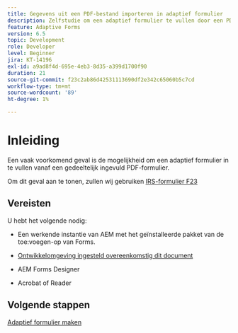 ```yaml
---
title: Gegevens uit een PDF-bestand importeren in adaptief formulier
description: Zelfstudie om een adaptief formulier te vullen door een PDF-bestand te importeren
feature: Adaptive Forms
version: 6.5
topic: Development
role: Developer
level: Beginner
jira: KT-14196
exl-id: a9ad8f4d-695e-4eb3-8d35-a399d1700f90
duration: 21
source-git-commit: f23c2ab86d42531113690df2e342c65060b5c7cd
workflow-type: tm+mt
source-wordcount: '89'
ht-degree: 1%

---
```


# Inleiding

Een vaak voorkomend geval is de mogelijkheid om een adaptief formulier in te vullen vanaf een gedeeltelijk ingevuld PDF-formulier.

Om dit geval aan te tonen, zullen wij gebruiken [IRS-formulier F23](./assets/f23.pdf)

## Vereisten

U hebt het volgende nodig:

* Een werkende instantie van AEM met het geïnstalleerde pakket van de toe:voegen-op van Forms.

* [Ontwikkelomgeving ingesteld overeenkomstig dit document](https://experienceleague.adobe.com/docs/experience-manager-learn/forms/creating-your-first-osgi-bundle/create-your-first-osgi-bundle.html)

* AEM Forms Designer

* Acrobat of Reader

## Volgende stappen

[Adaptief formulier maken](./create-adaptive-form.md)

